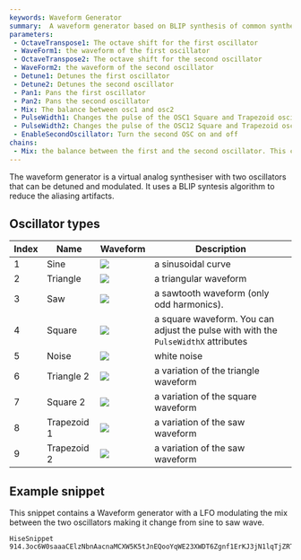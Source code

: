 ```yaml
---
keywords: Waveform Generator
summary:  A waveform generator based on BLIP synthesis of common synthesiser waveforms.
parameters:
 - OctaveTranspose1: The octave shift for the first oscillator
 - WaveForm1: the waveform of the first oscillator 
 - OctaveTranspose2: The octave shift for the second oscillator
 - WaveForm2: the waveform of the second oscillator 
 - Detune1: Detunes the first oscillator
 - Detune2: Detunes the second oscillator
 - Pan1: Pans the first oscillator
 - Pan2: Pans the second oscillator
 - Mix: The balance between osc1 and osc2
 - PulseWidth1: Changes the pulse of the OSC1 Square and Trapezoid oscillator
 - PulseWidth2: Changes the pulse of the OSC12 Square and Trapezoid oscillator
 - EnableSecondOscillator: Turn the second OSC on and off
chains:
 - Mix: the balance between the first and the second oscillator. This can be modulated polyphonically.
---
```


The waveform generator is a virtual analog synthesiser with two oscillators that can be detuned and modulated. It uses a BLIP syntesis algorithm to reduce the aliasing artifacts.

## Oscillator types

| Index | Name | Waveform | Description |
| - | --- | -- | ----------- |
| 1 | Sine | ![](/images/icon_sine:64px) | a sinusoidal curve |
| 2 | Triangle | ![](/images/icon_triangle:64px) | a triangular waveform |
| 3 | Saw | ![](/images/icon_saw:64px) | a sawtooth waveform (only odd harmonics). |
| 4 | Square | ![](/images/icon_square:64px) | a square waveform. You can adjust the pulse with with the `PulseWidthX` attributes |
| 5 | Noise | ![](/images/icon_noise:64px) | white noise |
| 6 | Triangle 2 | ![](/images/icon_triangle:64px) | a variation of the triangle waveform |
| 7 | Square 2 | ![](/images/icon_square:64px) | a variation of the square waveform |
| 8 | Trapezoid 1 | ![](/images/icon_saw:64px) | a variation of the saw waveform |
| 9 | Trapezoid 2 | ![](/images/icon_saw:64px) | a variation of the saw waveform |

## Example snippet

This snippet contains a Waveform generator with a LFO modulating the mix between the two oscillators making it change from sine to saw wave.

```snippet
HiseSnippet 914.3oc6W0saaaCElzNbnAacnaMCXW5K5tJnEQooYqWE23XWDT6Zgnf1ErKJ3jN1lqTjZRTYy6p8rsmf8HzGgdytd8PIaKpTOO6g0eP2jALz4OxOd9kxOUGBYY5TBc6yml.D5mvBlpLS5LgKTjSOgP+T1.dlARaUx53oI7rLHhPoMenkAc6sHEOu7ni4RtJDpXQHOQKBg9hXgohqe6GIjxd7H3bQri1Gz9zPspiVpyQ7zjsGIgG9b9X3wbqZMXD5G0MRXzoAFtAxHzsNVGMMXh9mTk5+DQl36kfkviDfKTI6dZYjEw12IclHjQ9yO2YDBk4W4EZV5E1gMPDIVvuxabiBAsprv0eParJ344Bu8VJ77VB7HNnaqRzgfPGkK4l5HyFNlIPnqGoNUY.UlvL0Mb8NEteFyWXBmrb71XI3ECTuow6rf+0YcGMBBMUfcKVuu8sajdmRn7wrmxuDJpHK.xWTPORmF25gfBRs9TuUTS96qaMYxZWSNLzfP37TtJKQmAdtq7UjsuqrS.Stpt5krpok830COddtIpyY5n40Z6yU0VLjt1JMP7yUju3ntJNFPB.7zDMLKDOrVem6t3mKyfmJhLS7bMrh89troMW6L.2VQ0qQcz++6K8W1Wp45A2k3Ao9u17savBDwIRnq5RPpQNVL94rSfQ7boYN250TCzJcxDsRD5lfcFXREiGC0RhV5A5AFCNHqhyNsOCj.OyoN6Vs6KT.OE8Sv+Peg256KVU75KYkvsksQPqOLlmz7+7ySVcEJ1q7MUjdCtGlaF50KwKi0u2vYfDeq0Bz682CxdovOlCpv4L+0e6OdwQ1Ibmpt5DG6.0xMrZ9ReXLtQtK34PbhFmEWqKPPrValHTiqO2bm1805jxgNQtKRm7LiNd9lRneEa+CtS8mKGh+MZW6q2uSAMIv.ImvMbB86XGVn+ncUWHu3dS6i+FNXZ+f6+K3qGHjWH0V6uytEzAn3evJeZg7Csq2cux5Oml7uWylFqYp2MKhpKBe136648YJQ7hbq2kH9LctAS7Fvw4P3ccXONON.ulVHfnUo.ItQLZCh0zB58rzE4rfJpf3OwmYB8rzzYB8lK7sxdDyCS0OCuXlIUKsYOWqfCdtUEe3213Wfhzs7HWxk4y7Rw30cdVXnsW5sQuyxsX+M1h6twVbvFaw81XKNbis3q2XK9lUXg8tkOHG6aUNe.Y32srcDcQKNZSxq.9pz7.
```